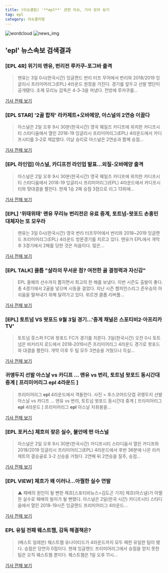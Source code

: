 ```yaml
---
title: (이슈클립) '**epl**' 관련 이슈, 기사 모아 보기
tag: epl
category: 이슈클리핑
---
```

![wordcloud](https://s3.ap-northeast-2.amazonaws.com/lyrics101-wordcloud/2018-09-03-1535904957.png)
![news_img](https://user-images.githubusercontent.com/42597476/44507050-1206f400-a6e4-11e8-8d98-7ffbfebb353f.png)
## **'**epl**'** 뉴스속보 검색결과
### [EPL 4R] 위기의 맨유, 번리전 루카쿠-포그바 출격

>맨유는 3일 0시(한국시간) 잉글랜드 번리 터프 무어에서 번리와 2018/2019 잉글리시 프리미어리그(EPL) 4라운드 원정을 가진다. 경기를 앞두고 선발 명단이 공개됐다. 조제 모리뉴 감독은 4-3-3을 꺼냈다. 전방에 루카쿠를...

<a href="http://www.sportalkorea.com/news/view.php?gisa_uniq=2018090221050402&section_code=20&cp=se&gomb=1" target="_blank">기사 전체 보기</a>

### [EPL STAR] '2골 합작' 라카제트+오바메양, 아스널의 2연승 이끌다

>아스널은 2일 오후 9시 30분(한국시간) 영국 웨일즈 카디프에 위치한 카디프시티 스타디움에서 열린 2018-19 잉글리시 프리미어리그(EPL) 4라운드에서 카디프시티를 3-2로 제압했다. 이날 승리로 아스널은 2연승과 함께 승점...

<a href="http://www.interfootball.co.kr/news/articleView.html?idxno=237775" target="_blank">기사 전체 보기</a>

### [EPL 라인업] 아스널, 카디프전 라인업 발표...외질-오바메양 출격

>아스널은 2일 오후 9시 30분(한국시간) 영국 웨일즈 카디프에 위치한 카디프시티 스타디움에서 2018-19 잉글리시 프리미어리그(EPL) 4라운드에서 카디프시티와 맞대결을 펼친다. 현재 1승 2패 승점 3점으로 리그 13위에...

<a href="http://www.interfootball.co.kr/news/articleView.html?idxno=237760" target="_blank">기사 전체 보기</a>

### [EPL] '위태위태' 맨유 무리뉴 번리전은 유료 중계, 토트넘-왓포드 손흥민 대체자는 또 모우라

>맨유는 3일 0시(한국시간) 영국 번리 터프무어에서 번리와 2018~2019 잉글랜드 프리미어리그(EPL) 4라운드 방문경기를 치르고 있다. 맨유가 EPL에서 개막 후 3경기에서 2패를 당한 것은 처음이다.  많은...

<a href="http://www.sportsq.co.kr/news/articleView.html?idxno=301179" target="_blank">기사 전체 보기</a>

### [EPL TALK] 클롭 "살라의 무서운 점? 여전한 골 결정력과 자신감"

>EPL 올해의 선수까지 뽑히면서 최고의 한 해를 보냈다. 이번 시즌도 출발이 좋다. 총 4경기에서 2골을 넣으며 시동을 걸었다. 지난 시즌 챔피언스리그 준우승의 아쉬움을 떨쳐내기 위해 달려가고 있다. 위르겐 클롭 리버풀...

<a href="http://www.spotvnews.co.kr/?mod=news&act=articleView&idxno=234500" target="_blank">기사 전체 보기</a>

### [EPL] 토트넘 VS 왓포드 9월 3일 경기…'중계 채널은 스포티비2·아프리카TV'

>토트넘 훗스퍼 FC와 왓포드 FC가 경기를 치른다. 3일(한국시간) 오전 0시 토트넘은 비커리지 로드에서 2018-2019시즌 프리미어리그 4라운드 경기로 왓포드와 대결을 펼친다. 개막 이후 두 팀 모두 3연승을 거뒀으나 득실...

<a href="http://www.topstarnews.net/news/articleView.html?idxno=475390" target="_blank">기사 전체 보기</a>

### 귀엥두지 선발 아스날 vs 카디프 ... 맨유 vs 번리, 토트넘 왓포드 동시간대 중계 [ 프리미어리그 **epl** 4라운드 ]

>프리미어리그 **epl** 4라운드에서 격돌한다. 사진 = 후스코어드닷컴 귀엥두지 선발 아스날 vs 카디프 ... 맨유 vs 번리, 토트넘 왓포드 동시간대 중계 [ 프리미어리그 **epl** 4라운드 ]     프리미어리그 **epl** 아스날 지휘봉을...

<a href="http://www.ggilbo.com/news/articleView.html?idxno=541723" target="_blank">기사 전체 보기</a>

### [EPL 포커스] 체흐의 잦은 실수, 불안에 떤 아스널

>아스널은 2일 오후 9시 30분(한국시간) 카디프시티 스타디움서 열린 카디프와 2018/2019 잉글리시 프리미어리그(EPL) 4라운드에서 후반 36분에 나온 라카제트의 결승골로 3-2 신승을 거뒀다. 2연패 뒤 2연승을 질주, 승점...

<a href="http://www.sportalkorea.com/news/view.php?gisa_uniq=2018090223253602&section_code=20&cp=se&gomb=1" target="_blank">기사 전체 보기</a>

### [EPL VIEW] 체흐가 왜 이러나…아찔한 실수 연발

>▲ 패배의 원인이 될 뻔한 체흐[스포티비뉴스=김도곤 기자] 체흐(아스널)가 아찔한 실수로 패배의 빌미가 될 뻔했다. 아스널은 2일(한국 시간) 카디프시티 스타디움에서 열린 2018-19시즌 잉글랜드 프리미어리그 4라운드...

<a href="http://www.spotvnews.co.kr/?mod=news&act=articleView&idxno=234515" target="_blank">기사 전체 보기</a>

### EPL 유일 전패 웨스트햄, 감독 해결책은?

>(베스트 일레븐) 웨스트햄 유나이티드가 4라운드까지 모두 패한 유일한 팀이 됐다. 승점은 당연히 0점이다. 현재 잉글랜드 프리미어리그에서 승점을 얻지 못한 팀은 오직 웨스트햄 뿐이다. 웨스트햄은 1일 오후 11시...

<a href="http://www.besteleven.com/National/news_world_01_view.asp?iBoard=13&iIDX=112957" target="_blank">기사 전체 보기</a>


